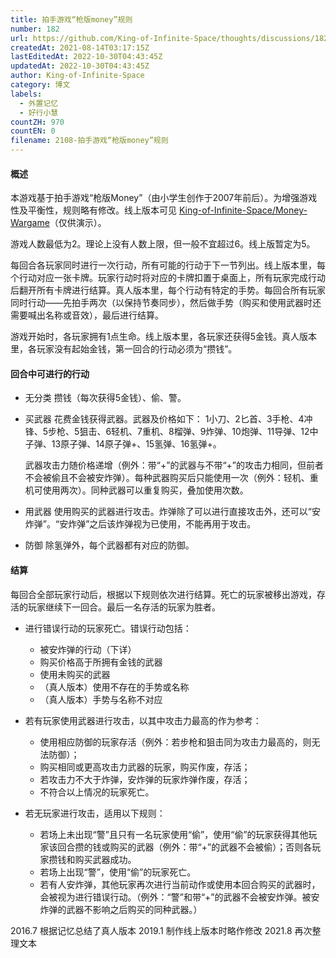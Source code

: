```yaml
---
title: 拍手游戏“枪版money”规则
number: 182
url: https://github.com/King-of-Infinite-Space/thoughts/discussions/182
createdAt: 2021-08-14T03:17:15Z
lastEditedAt: 2022-10-30T04:43:45Z
updatedAt: 2022-10-30T04:43:45Z
author: King-of-Infinite-Space
category: 博文
labels:
  - 外置记忆
  - 好行小慧
countZH: 970
countEN: 0
filename: 2108-拍手游戏“枪版money”规则
---
```


#### 概述
本游戏基于拍手游戏“枪版Money”（由小学生创作于2007年前后）。为增强游戏性及平衡性，规则略有修改。线上版本可见 [King-of-Infinite-Space/Money-Wargame](https://github.com/King-of-Infinite-Space/Money-Wargame)（仅供演示）。

游戏人数最低为2。理论上没有人数上限，但一般不宜超过6。线上版暂定为5。

每回合各玩家同时进行一次行动，所有可能的行动于下一节列出。线上版本里，每个行动对应一张卡牌。玩家行动时将对应的卡牌扣置于桌面上，所有玩家完成行动后翻开所有卡牌进行结算。真人版本里，每个行动有特定的手势。每回合所有玩家同时行动——先拍手两次（以保持节奏同步），然后做手势（购买和使用武器时还需要喊出名称或音效），最后进行结算。

游戏开始时，各玩家拥有1点生命。线上版本里，各玩家还获得5金钱。真人版本里，各玩家没有起始金钱，第一回合的行动必须为“攒钱”。

#### 回合中可进行的行动
- 无分类
    攒钱（每次获得5金钱）、偷、警。
- 买武器
  花费金钱获得武器。武器及价格如下：
  1小刀、2匕首、3手枪、4冲锋、5步枪、5狙击、6轻机、7重机、8榴弹、9炸弹、10炮弹、11导弹、12中子弹、13原子弹、14原子弹+、15氢弹、16氢弹+。

  武器攻击力随价格递增（例外：带“+”的武器与不带“+”的攻击力相同，但前者不会被偷且不会被安炸弹）。每种武器购买后只能使用一次（例外：轻机、重机可使用两次）。同种武器可以重复购买，叠加使用次数。

- 用武器
  使用购买的武器进行攻击。炸弹除了可以进行直接攻击外，还可以“安炸弹”。“安炸弹”之后该炸弹视为已使用，不能再用于攻击。

- 防御
  除氢弹外，每个武器都有对应的防御。

#### 结算

每回合全部玩家行动后，根据以下规则依次进行结算。死亡的玩家被移出游戏，存活的玩家继续下一回合。最后一名存活的玩家为胜者。

- 进行错误行动的玩家死亡。错误行动包括：
  - 被安炸弹的行动（下详）
  - 购买价格高于所拥有金钱的武器
  - 使用未购买的武器
  - （真人版本）使用不存在的手势或名称
  - （真人版本）手势与名称不对应

- 若有玩家使用武器进行攻击，以其中攻击力最高的作为参考：
  - 使用相应防御的玩家存活（例外：若步枪和狙击同为攻击力最高的，则无法防御）；
  - 购买相同或更高攻击力武器的玩家，购买作废，存活；
  - 若攻击力不大于炸弹，安炸弹的玩家炸弹作废，存活；
  - 不符合以上情况的玩家死亡。

- 若无玩家进行攻击，适用以下规则：
  - 若场上未出现“警”且只有一名玩家使用“偷”，使用“偷”的玩家获得其他玩家该回合攒的钱或购买的武器（例外：带“+”的武器不会被偷）；否则各玩家攒钱和购买武器成功。
  - 若场上出现“警”，使用“偷”的玩家死亡。
  - 若有人安炸弹，其他玩家再次进行当前动作或使用本回合购买的武器时，会被视为进行错误行动。（例外：“警”和带“+”的武器不会被安炸弹。被安炸弹的武器不影响之后购买的同种武器。）


2016.7 根据记忆总结了真人版本
2019.1 制作线上版本时略作修改
2021.8 再次整理文本
<img src='https://count.lnfinite.space/post/33.svg?plus=1' width='0' height='0' />
